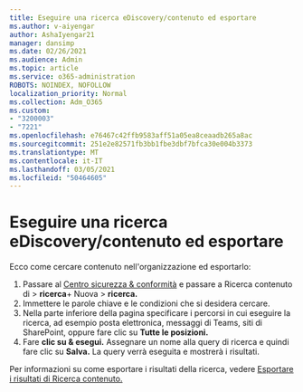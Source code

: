 ```yaml
---
title: Eseguire una ricerca eDiscovery/contenuto ed esportare
ms.author: v-aiyengar
author: AshaIyengar21
manager: dansimp
ms.date: 02/26/2021
ms.audience: Admin
ms.topic: article
ms.service: o365-administration
ROBOTS: NOINDEX, NOFOLLOW
localization_priority: Normal
ms.collection: Adm_O365
ms.custom:
- "3200003"
- "7221"
ms.openlocfilehash: e76467c42ffb9583aff51a05ea8ceaadb265a8ac
ms.sourcegitcommit: 251e2e82571fb3bb1fbe3dbf7bfca30e004b3373
ms.translationtype: MT
ms.contentlocale: it-IT
ms.lasthandoff: 03/05/2021
ms.locfileid: "50464605"
---
```

# <a name="perform-an-ediscoverycontent-search-and-export"></a>Eseguire una ricerca eDiscovery/contenuto ed esportare

Ecco come cercare contenuto nell'organizzazione ed esportarlo:

1. Passare al [Centro sicurezza & conformità](https://go.microsoft.com/fwlink/?linkid=2086958) e passare a Ricerca contenuto di   >  **ricerca**+ Nuova  >  **ricerca.**
1. Immettere le parole chiave e le condizioni che si desidera cercare.
1. Nella parte inferiore della pagina specificare i percorsi in cui eseguire la ricerca, ad esempio posta elettronica, messaggi di Teams, siti di SharePoint, oppure fare clic su **Tutte le posizioni.**
1. Fare **clic su & esegui.** Assegnare un nome alla query di ricerca e quindi fare clic su **Salva.** La query verrà eseguita e mostrerà i risultati.

Per informazioni su come esportare i risultati della ricerca, vedere [Esportare i risultati di Ricerca contenuto.](https://go.microsoft.com/fwlink/?linkid=2102118)

